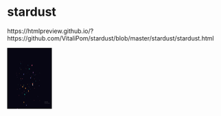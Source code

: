 # stardust
<p> https://htmlpreview.github.io/?https://github.com/VitaliPom/stardust/blob/master/stardust/stardust.html
<p>  <img src="https://raw.githubusercontent.com/VitaliPom/stardust/master/stardust/SCREENSHOT.png" alt="screenshot.com" style="width:104px;height:142px;">
